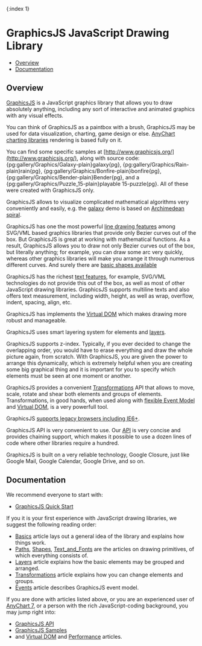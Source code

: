 {:index 1}
# GraphicsJS JavaScript Drawing Library

* [Overview](#overview)
* [Documentation](#documentation)

## Overview

[GraphicsJS](http://www.graphicsjs.org/) is a JavaScript graphics library that allows you to draw absolutely anything, including any sort of interactive and animated graphics with any visual effects.

You can think of GraphicsJS as a paintbox with a brush, GraphicsJS may be used for data visualization, charting, game design or else. [AnyChart charting libraries](https://www.anychart.com/) rendering is based fully on it.

You can find some specific samples at [http://www.graphicsjs.org/](http://www.graphicsjs.org/), along with source code: {pg:gallery/Graphics/Galaxy-plain}galaxy{pg}, {pg:gallery/Graphics/Rain-plain}rain{pg}, {pg:gallery/Graphics/Bonfire-plain}bonfire{pg}, {pg:gallery/Graphics/Bender-plain}Bender{pg}, and a {pg:gallery/Graphics/Puzzle_15-plain}playable 15-puzzle{pg}. All of these were created with GraphicsJS only.

GraphicsJS allows to visualize complicated mathematical algorithms very conveniently and easily, e.g. the [galaxy](https://playground.anychart.com/gallery/latest/Graphics/Galaxy-plain) demo is based on [Archimedean spiral](https://en.wikipedia.org/wiki/Archimedean_spiral).

GraphicsJS has one the most powerful [line drawing features](Paths) among SVG/VML based graphics libraries that provide only Bezier curves out of the box. But GraphicsJS is great at working with mathematical functions. As a result, GraphicsJS allows you to draw not only Bezier curves out of the box, but literally anything; for example, you can draw some arc very quickly, whereas other graphics libraries will make you arrange it through numerous different curves. And surely there are [basic shapes available](Shapes)

GraphicsJS has the richest [text features](Text_and_Fonts), for example, SVG/VML technologies do not provide this out of the box, as well as most of other JavaScript drawing libraries. GraphicsJS supports multiline texts and also offers text measurement, including width, height, as well as wrap, overflow, indent, spacing, align, etc.

GraphicsJS has implements the [Virtual DOM](Virtual_DOM) which makes drawing more robust and manageable.

GraphicsJS uses smart layering system for elements and [layers](Layers).

GraphicsJS supports z-index. Typically, if you ever decided to change the overlapping order, you would have to erase everything and draw the whole picture again, from scratch. With GraphicsJS, you are given the power to arrange this dynamically, which is extremely helpful when you are creating some big graphical thing and it is important for you to specify which elements must be seen at one moment or another.

GraphicsJS provides a convenient [Transformations](Transformations) API that allows to move, scale, rotate and shear both elements and groups of elements. Transformations, in good hands, when used along with [flexible Event Model](Events) and [Virtual DOM](Virtual_DOM), is a very powerfull tool.

GraphicsJS [supports legacy browsers including IE6+](Browser_Support). 

GraphicsJS API is very convenient to use. Our [API](https://api.anychart.com/latest/anychart.graphics) is very concise and provides chaining support, which makes it possible to use a dozen lines of code where other libraries require a hundred.

GraphicsJS is built on a very reliable technology, Google Closure, just like Google Mail, Google Calendar, Google Drive, and so on.

## Documentation

We recommend everyone to start with:

* [GraphicsJS Quick Start](Quick_Start)

If you it is your first experience with JavaScript drawing libraries, we suggest the following reading order:

* [Basics](Basics) article lays out a general idea of the library and explains how things work.
* [Paths](Paths), [Shapes](Shapes), [Text_and_Fonts](Text_and_Fonts) are the articles on drawing primitives, of which everything consists of.
* [Layers](Layers) article explains how the basic elements may be grouped and arranged.
* [Transformations](Transformations) article explains how you can change elements and groups.
* [Events](Events) article describes GraphicsJS event model.

If you are done with articles listed above, or you are an experienced user of [AnyChart 7](https://www.anychart.com/), or  a person with the rich JavaScript-coding background, you may jump right into:

* [GraphicsJS API](https://api.anychart.com/latest/anychart.graphics)
* [GraphicsJS Samples](http://www.graphicsjs.org/)
* and [Virtual DOM](Virtual_DOM) and [Performance](Performance) articles.
